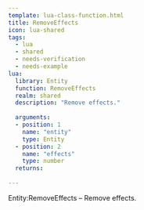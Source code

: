 ```yaml
---
template: lua-class-function.html
title: RemoveEffects
icon: lua-shared
tags:
  - lua
  - shared
  - needs-verification
  - needs-example
lua:
  library: Entity
  function: RemoveEffects
  realm: shared
  description: "Remove effects."
  
  arguments:
  - position: 1
    name: "entity"
    type: Entity
  - position: 2
    name: "effects"
    type: number
  returns:
    
---
```


<div class="lua__search__keywords">
Entity:RemoveEffects &#x2013; Remove effects.
</div>
